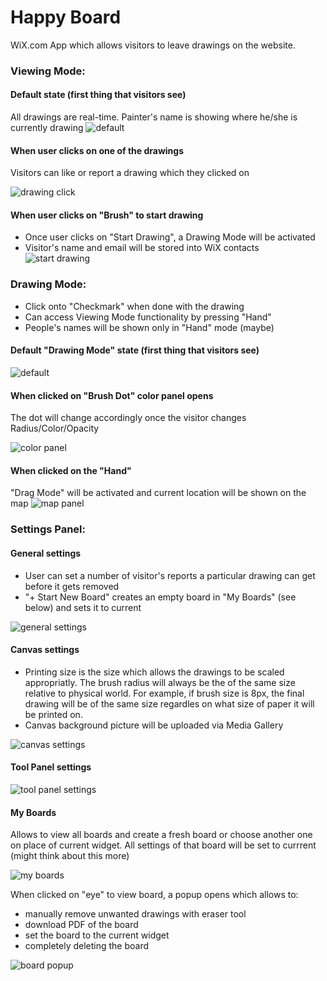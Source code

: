 # Happy Board
WiX.com App which allows visitors to leave drawings on the website.

### Viewing Mode:

#### Default state (first thing that visitors see)
All drawings are real-time. Painter's name is showing where he/she is currently drawing
![default](https://github.com/andreywix/whiteboard-tpa/raw/master/wireframes/default.png)

#### When user clicks on one of the drawings
Visitors can like or report a drawing which they clicked on

![drawing click](https://github.com/andreywix/whiteboard-tpa/raw/master/wireframes/click-drawing.png)

#### When user clicks on "Brush" to start drawing
- Once user clicks on "Start Drawing", a Drawing Mode will be activated
- Visitor's name and email will be stored into WiX contacts
![start drawing](https://github.com/andreywix/whiteboard-tpa/raw/master/wireframes/start-drawing-panel.png)

### Drawing Mode:
- Click onto "Checkmark" when done with the drawing
- Can access Viewing Mode functionality by pressing "Hand"
- People's names will be shown only in "Hand" mode (maybe)

#### Default "Drawing Mode" state (first thing that visitors see)
![default](https://github.com/andreywix/whiteboard-tpa/raw/master/wireframes/selected.png)

#### When clicked on "Brush Dot" color panel opens
The dot will change accordingly once the visitor changes Radius/Color/Opacity

![color panel](https://github.com/andreywix/whiteboard-tpa/raw/master/wireframes/animated/color-panel.gif)

#### When clicked on the "Hand"
"Drag Mode" will be activated and current location will be shown on the map
![map panel](https://github.com/andreywix/whiteboard-tpa/raw/master/wireframes/map-panel.png)


### Settings Panel:

#### General settings
- User can set a number of visitor's reports a particular drawing can get before it gets removed
- "+ Start New Board" creates an empty board in "My Boards" (see below) and sets it to current

![general settings](https://github.com/andreywix/whiteboard-tpa/raw/master/wireframes/general-settings.png)

#### Canvas settings
- Printing size is the size which allows the drawings to be scaled appropriatly. The brush radius will always be the of the same size relative to physical world. For example, if brush size is 8px, the final drawing will be of the same size regardles on what size of paper it will be printed on.
- Canvas background picture will be uploaded via Media Gallery

![canvas settings](https://github.com/andreywix/whiteboard-tpa/raw/master/wireframes/canvas-settings.png)

#### Tool Panel settings
![tool panel settings](https://github.com/andreywix/whiteboard-tpa/raw/master/wireframes/panel-settings.png)

#### My Boards
Allows to view all boards and create a fresh board or choose another one on place of current widget. All settings of that board will be set to currrent (might think about this more)

![my boards](https://github.com/andreywix/whiteboard-tpa/raw/master/wireframes/boards-settings.png)

When clicked on "eye" to view board, a popup opens which allows to:
- manually remove unwanted drawings with eraser tool
- download PDF of the board
- set the board to the current widget
- completely deleting the board

![board popup](https://github.com/andreywix/whiteboard-tpa/raw/master/wireframes/animated/popup.gif)
